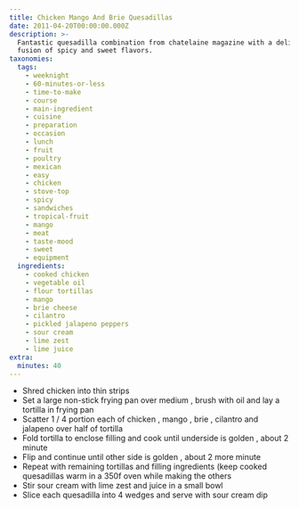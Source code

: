 ```yaml
---
title: Chicken Mango And Brie Quesadillas
date: 2011-04-20T00:00:00.000Z
description: >-
  Fantastic quesadilla combination from chatelaine magazine with a delightful
  fusion of spicy and sweet flavors.
taxonomies:
  tags:
    - weeknight
    - 60-minutes-or-less
    - time-to-make
    - course
    - main-ingredient
    - cuisine
    - preparation
    - occasion
    - lunch
    - fruit
    - poultry
    - mexican
    - easy
    - chicken
    - stove-top
    - spicy
    - sandwiches
    - tropical-fruit
    - mango
    - meat
    - taste-mood
    - sweet
    - equipment
  ingredients:
    - cooked chicken
    - vegetable oil
    - flour tortillas
    - mango
    - brie cheese
    - cilantro
    - pickled jalapeno peppers
    - sour cream
    - lime zest
    - lime juice
extra:
  minutes: 40
---
```

 - Shred chicken into thin strips
 - Set a large non-stick frying pan over medium , brush with oil and lay a tortilla in frying pan
 - Scatter 1 / 4 portion each of chicken , mango , brie , cilantro and jalapeno over half of tortilla
 - Fold tortilla to enclose filling and cook until underside is golden , about 2 minute
 - Flip and continue until other side is golden , about 2 more minute
 - Repeat with remaining tortillas and filling ingredients (keep cooked quesadillas warm in a 350f oven while making the others
 - Stir sour cream with lime zest and juice in a small bowl
 - Slice each quesadilla into 4 wedges and serve with sour cream dip
